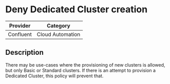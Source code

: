 # Deny Dedicated Cluster creation

| Provider  | Category         |
|-----------|------------------|
| Confluent | Cloud Automation |

## Description

There may be use-cases where the provisioning of new clusters is allowed, but
only Basic or Standard clusters. If there is an attempt to provision a
Dedicated Cluster, this policy will prevent that.
